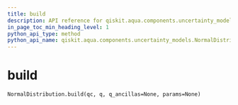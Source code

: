 ```yaml
---
title: build
description: API reference for qiskit.aqua.components.uncertainty_models.NormalDistribution.build
in_page_toc_min_heading_level: 1
python_api_type: method
python_api_name: qiskit.aqua.components.uncertainty_models.NormalDistribution.build
---
```


# build

<span id="qiskit.aqua.components.uncertainty_models.NormalDistribution.build" />

`NormalDistribution.build(qc, q, q_ancillas=None, params=None)`

